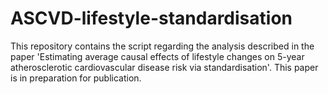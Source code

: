 # ASCVD-lifestyle-standardisation

This repository contains the script regarding the analysis described in the paper 'Estimating average causal effects of lifestyle changes on 5-year atherosclerotic cardiovascular disease risk via standardisation'. This paper is in preparation for publication.
